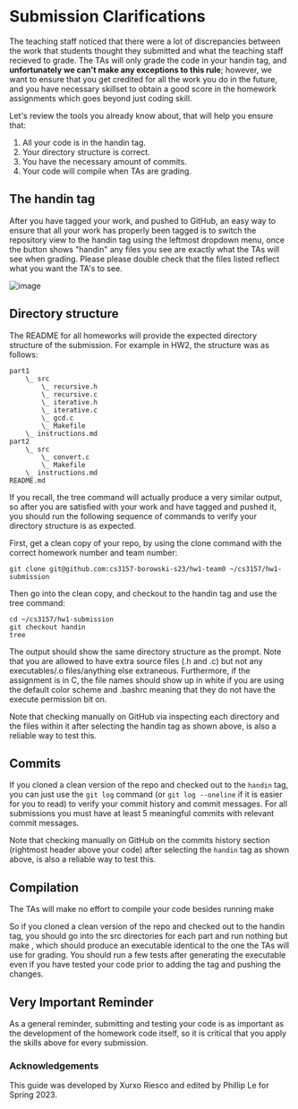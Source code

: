 # Submission Clarifications #

The teaching staff noticed that there were a lot of discrepancies between the work that students thought they submitted and what the teaching staff recieved to grade. The TAs will only grade the code in your handin tag, and **unfortunately we can't make any exceptions to this rule**; however, we want to ensure that you get credited for all the work you do in the future, and you have necessary skillset to obtain a good score in the homework assignments which goes beyond just coding skill.

Let's review the tools you already know about, that will help you ensure that:
1. All your code is in the handin tag.
2. Your directory structure is correct.
3. You have the necessary amount of commits.
4. Your code will compile when TAs are grading.

## The handin tag ##

After you have tagged your work, and pushed to GitHub, an easy way to ensure that all your work has properly been tagged is to switch the repository view to the handin tag using the leftmost dropdown menu, once the button shows "handin" any files you see are exactly what the TAs will see when grading. Please please double check that the files listed reflect what you want the TA's to see. 

![image](https://user-images.githubusercontent.com/101436499/219896712-a43c3016-5b0b-4f8b-875a-0641d5dc7547.png)

## Directory structure ##

The README for all homeworks will provide the expected directory structure of the submission. For example in HW2, the structure was as follows:

```
part1
    \_ src
        \_ recursive.h
        \_ recursive.c
        \_ iterative.h
        \_ iterative.c
        \_ gcd.c
        \_ Makefile
    \_ instructions.md
part2
    \_ src
        \_ convert.c
        \_ Makefile
    \_ instructions.md
README.md
```

If you recall, the tree command will actually produce a very similar output, so after you are satisfied with your work and have tagged and pushed it, you should run the following sequence of commands to verify your directory structure is as expected.

First, get a clean copy of your repo, by using the clone command with the correct homework number and team number:

```
git clone git@github.com:cs3157-borowski-s23/hw1-team0 ~/cs3157/hw1-submission
```

Then go into the clean copy, and checkout to the handin tag and use the tree command:

```
cd ~/cs3157/hw1-submission
git checkout handin
tree
```

The output should show the same directory structure as the prompt. Note that you are allowed to have extra source files (.h and .c) but not any executables/.o files/anything else extraneous. Furthermore, if the assignment is in C, the file names should show up in white if you are using the default color scheme and .bashrc meaning that they do not have the execute permission bit on.

Note that checking manually on GitHub via inspecting each directory and the files within it after selecting the handin tag as shown above, is also a reliable way to test this.

## Commits ##

If you cloned a clean version of the repo and checked out to the `handin` tag, you can just use the `git log` command (or `git log --oneline` if it is easier for you to read) to verify your commit history and commit messages. For all submissions you must have at least 5 meaningful commits with relevant commit messages.

Note that checking manually on GitHub on the commits history section (rightmost header above your code) after selecting the `handin` tag as shown above, is also a reliable way to test this.

## Compilation ##

The TAs will make no effort to compile your code besides running make 

So if you cloned a clean version of the repo and checked out to the handin tag, you should go into the src directories for each part and run nothing but make , which should produce an executable identical to the one the TAs will use for grading. You should run a few tests after generating the executable even if you have tested your code prior to adding the tag and pushing the changes.

## Very Important Reminder ##

As a general reminder, submitting and testing your code is as important as the development of the homework code itself, so it is critical that you apply the skills above for every submission.

### Acknowledgements ###

This guide was developed by Xurxo Riesco and edited by Phillip Le for Spring 2023. 
